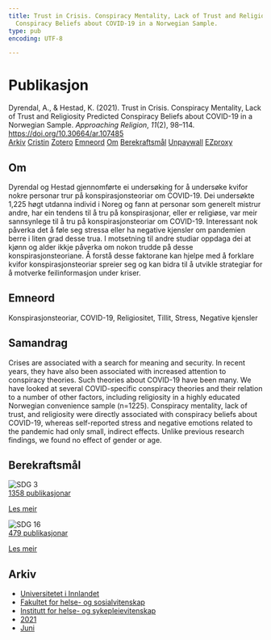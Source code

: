 ```yaml
---
title: Trust in Crisis. Conspiracy Mentality, Lack of Trust and Religiosity Predicted
  Conspiracy Beliefs about COVID-19 in a Norwegian Sample.
type: pub
encoding: UTF-8

---
```

<h1>Publikasjon</h1>
<article id="csl-bib-container-H2TZTBZ3" class="csl-bib-container">
  <div class="csl-bib-body"> <div class="csl-entry">Dyrendal, A., &#38; Hestad, K. (2021). Trust in Crisis. Conspiracy Mentality, Lack of Trust and Religiosity Predicted Conspiracy Beliefs about COVID-19 in a Norwegian Sample. <i>Approaching Religion</i>, <i>11</i>(2), 98–114. <a href="https://doi.org/10.30664/ar.107485">https://doi.org/10.30664/ar.107485</a></div> </div>
  <div class="csl-bib-buttons">
    <a href="#taxonomy-article-H2TZTBZ3" alt="archive" class="csl-bib-button">Arkiv</a>
    <a href="https://app.cristin.no/results/show.jsf?id=1918744" alt="Cristin" class="csl-bib-button">Cristin</a>
    <a href="http://zotero.org/groups/5881554/items/H2TZTBZ3" alt="Zotero" class="csl-bib-button">Zotero</a>
    <a href="#keywords-article-H2TZTBZ3" alt="keywords" class="csl-bib-button">Emneord</a>
    <a href="#about-article-H2TZTBZ3" alt="about_pub" class="csl-bib-button">Om</a>
    <a href="#sdg-article-H2TZTBZ3" alt="sdg" class="csl-bib-button">Berekraftsmål</a>
    <a href="https://journal.fi/ar/article/download/107485/66000" alt="Unpaywall" class="csl-bib-button">Unpaywall</a>
    <a href="https://journal.fi/ar/article/download/107485/66000" alt="EZproxy" class="csl-bib-button">EZproxy</a>
  </div>
  <div id="csl-bib-meta-container-H2TZTBZ3"></div>
</article>
<div id="csl-bib-meta-H2TZTBZ3" class="csl-bib-meta">
  <article id="about-article-H2TZTBZ3" class="about_pub-article">
    <h1>Om</h1>
    Dyrendal og Hestad gjennomførte ei undersøking for å undersøke kvifor nokre personar trur på konspirasjonsteoriar om COVID-19. Dei undersøkte 1,225 høgt utdanna individ i Noreg og fann at personar som generelt mistrur andre, har ein tendens til å tru på konspirasjonar, eller er religiøse, var meir sannsynlege til å tru på konspirasjonsteoriar om COVID-19. Interessant nok påverka det å føle seg stressa eller ha negative kjensler om pandemien berre i liten grad desse trua. I motsetning til andre studiar oppdaga dei at kjønn og alder ikkje påverka om nokon trudde på desse konspirasjonsteoriane. Å forstå desse faktorane kan hjelpe med å forklare kvifor konspirasjonsteoriar spreier seg og kan bidra til å utvikle strategiar for å motverke feilinformasjon under kriser.
  </article>
  <article id="keywords-article-H2TZTBZ3" class="keywords-article">
    <h1>Emneord</h1>
    Konspirasjonsteoriar, COVID-19, Religiositet, Tillit, Stress, Negative kjensler
  </article>
  <article id="abstract-article-H2TZTBZ3" class="abstract-article">
    <h1>Samandrag</h1>
    Crises are associated with a search for meaning and security. In recent years, they have also been associated with increased attention to conspiracy theories. Such theories about COVID-19 have been many. We have looked at several COVID-specific conspiracy theories and their relation to a number of other factors, including religiosity in a highly educated Norwegian convenience sample (n=1225). Conspiracy mentality, lack of trust, and religiosity were directly associated with conspiracy beliefs about COVID-19, whereas self-reported stress and negative emotions related to the pandemic had only small, indirect effects. Unlike previous research findings, we found no effect of gender or age.
  </article>
  <article id="sdg-article-H2TZTBZ3" class="sdg-article">
    <h1>Berekraftsmål</h1>
    <div class="sdg-container"><div id="sdg3" class="sdg">
        <img src="{{< params subfolder >}}images/sdg/sdg03_nn.png" class="image" alt="SDG 3">
        <div class="sdg-overlay">
          <a href="/nn/archive/?key=?sdg=3#archive" class="sdg-publication-count"><span>1358</span> publikasjonar</a>
          <p><a href="https://fn.no/om-fn/fns-baerekraftsmaal/god-helse-og-livskvalitet?lang=nno-NO" class="sdg-read-more">Les meir</a></p>
        </div>
      </div> <div id="sdg16" class="sdg">
        <img src="{{< params subfolder >}}images/sdg/sdg16_nn.png" class="image" alt="SDG 16">
        <div class="sdg-overlay">
          <a href="/nn/archive/?key=?sdg=16#archive" class="sdg-publication-count"><span>479</span> publikasjonar</a>
          <p><a href="https://fn.no/om-fn/fns-baerekraftsmaal/fred-rettferdighet-og-velfungerende-institusjoner?lang=nno-NO" class="sdg-read-more">Les meir</a></p>
        </div>
      </div></div>
  </article>
  <article id="taxonomy-article-H2TZTBZ3" class="taxonomy-article">
    <h1>Arkiv</h1>
    <ul>
      <li>
        <a href="/nn/archive/?key=3DCRN523">Universitetet i Innlandet</a>
      </li>
      <li>
        <a href="/nn/archive/?key=IDKFS3MX">Fakultet for helse- og sosialvitenskap</a>
      </li>
      <li>
        <a href="/nn/archive/?key=GTV4ECMZ">Institutt for helse- og sykepleievitenskap</a>
      </li>
      <li>
        <a href="/nn/archive/?key=4IUS5XY3">2021</a>
      </li>
      <li>
        <a href="/nn/archive/?key=2NHRB3LQ">Juni</a>
      </li>
    </ul>
  </article>
</div>
